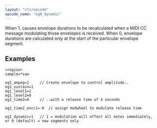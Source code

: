 ```yaml
---
layout: "sfz/opcode"
opcode_name: "egN_dynamic"
---
```

When 1, causes envelope durations to be recalculated when a MIDI CC message modulating those envelopes is received. When 0, envelope durations are calculated only at the start of the particular envelope segment.
## Examples

```
<region>
sample=*saw

eg1_ampeg=1     // Create envelope to control amplitude..
eg1_sustain=1
eg1_level1=1
eg1_level2=0
eg1_time2=4     // ..with a release time of 4 seconds

eg1_time2_oncc1=-8  // assign modwheel to modulate release time

eg1_dynamic=1   // 1 = modulation will affect all notes immediately, or 0 (default) = new segments only
```
